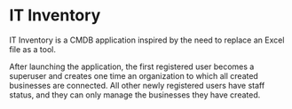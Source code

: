 # IT Inventory
IT Inventory is a CMDB application inspired by the need to replace an Excel file as a tool.


After launching the application, the first registered user becomes a superuser and creates one time an organization to which all created businesses are connected. All other newly registered users have staff status, and they can only manage the businesses they have created.